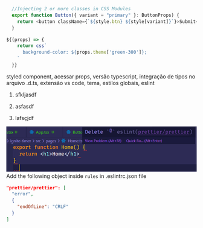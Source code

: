 ```js
  //Injecting 2 or more classes in CSS Modules
  export function Button({ variant = "primary" }: ButtonProps) {
    return <button className={`${style.btn} ${style[variant]}`}>Submit</button>;
  }
```

```js
${(props) => {
    return css`
      background-color: ${props.theme['green-300']};
    `
  }}
```

styled component, acessar props, versão typescript, integração de tipos no arquivo .d.ts, extensão vs code, tema, estilos globais, eslint

1. sfkljasdf

2. asfasdf

3. lafsçjdf

![ESLint Conflict Error](./screenshots/eslint-conflict-error.png)
Add the following object inside ```rules``` in .eslintrc.json file
```json
"prettier/prettier": [
  "error",
  {
    "endOfLine": "CRLF"
  }
]
```